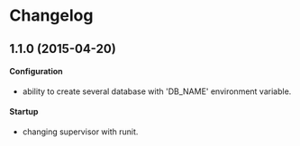# Changelog

## 1.1.0 (2015-04-20)


#### Configuration
+ ability to create several database with 'DB_NAME' environment variable.

#### Startup
+ changing supervisor with runit.